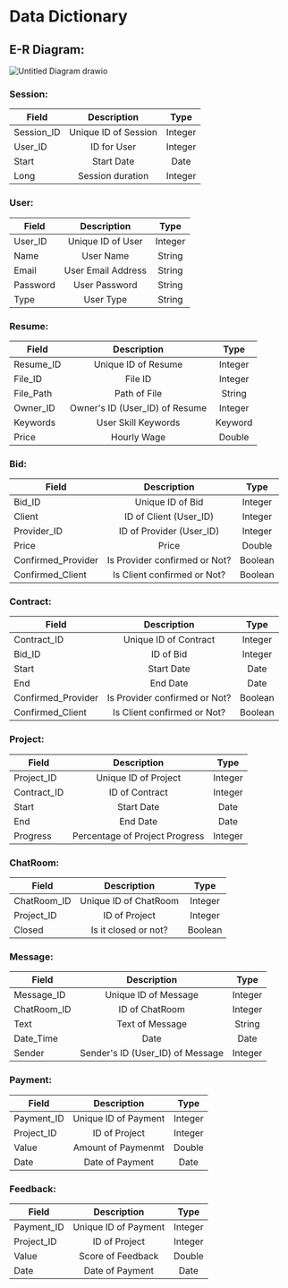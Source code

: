 
# Data Dictionary

## E-R Diagram:
![Untitled Diagram drawio](https://user-images.githubusercontent.com/29688107/201510114-c69b884d-4202-40d8-a8d4-b6733a472066.png)

### Session:
| Field   |      Description      |  Type |
|----------|:-------------:|:------:|
| Session_ID |  Unique ID of Session |   Integer   |
| User_ID |  ID for User |   Integer   |
| Start |    Start Date   |   Date   |
| Long | Session duration |   Integer   

### User:
| Field   |      Description      |  Type |
|----------|:-------------:|:------:|
| User_ID | Unique ID of User |   Integer   |
| Name | User Name |   String   |
| Email |    User Email Address   |   String   |
| Password |    User Password   |   String   |
| Type | User Type |    String   

### Resume:
| Field   |      Description      |  Type |
|----------|:-------------:|:------:|
| Resume_ID | Unique ID of Resume |   Integer   |
| File_ID | File ID |   Integer   |
| File_Path | Path of File |   String   |
| Owner_ID |    Owner's ID (User_ID) of Resume   |   Integer   |
| Keywords |    User Skill Keywords   |   Keyword   |
| Price | Hourly Wage |    Double  

### Bid:
| Field   |      Description      |  Type |
|----------|:-------------:|:------:|
|  Bid_ID | Unique ID of Bid |   Integer   |
| Client | ID of Client (User_ID) |   Integer   |
| Provider_ID |    ID of Provider (User_ID)   |   Integer   |
| Price |    Price   |   Double   |
| Confirmed_Provider |    Is Provider confirmed or Not?   |   Boolean   |
| Confirmed_Client | Is Client confirmed or Not?  |    Boolean 

### Contract:
| Field   |      Description      |  Type |
|----------|:-------------:|:------:|
|  Contract_ID | Unique ID of Contract |   Integer   |
| Bid_ID | ID of Bid |   Integer   |
| Start |    Start Date   |   Date   |
| End |    End Date   |   Date   |
| Confirmed_Provider |    Is Provider confirmed or Not?   |   Boolean   |
| Confirmed_Client | Is Client confirmed or Not?  |    Boolean 

### Project:
| Field   |      Description      |  Type |
|----------|:-------------:|:------:|
|  Project_ID | Unique ID of Project |   Integer   |
| Contract_ID | ID of Contract |   Integer   |
| Start |    Start Date   |   Date   |
| End |    End Date   |   Date   |
| Progress |    Percentage of Project Progress   |   Integer   

### ChatRoom:
| Field   |      Description      |  Type |
|----------|:-------------:|:------:|
|  ChatRoom_ID | Unique ID of ChatRoom |   Integer   |
| Project_ID | ID of Project |   Integer   |
| Closed |    Is it closed or not?   |   Boolean 

### Message:
| Field   |      Description      |  Type |
|----------|:-------------:|:------:|
|  Message_ID | Unique ID of Message |   Integer   |
| ChatRoom_ID | ID of ChatRoom |   Integer   |
| Text | Text of Message |   String   |
| Date_Time |    Date   |   Date   |
| Sender |    Sender's ID (User_ID) of Message   |   Integer

### Payment:
| Field   |      Description      |  Type |
|----------|:-------------:|:------:|
|  Payment_ID | Unique ID of Payment |   Integer   |
| Project_ID | ID of Project |   Integer   |
| Value | Amount of Paymenmt |   Double  |
| Date |    Date of Payment   |   Date   

### Feedback:
| Field   |      Description      |  Type |
|----------|:-------------:|:------:|
|  Payment_ID | Unique ID of Payment |   Integer   |
| Project_ID | ID of Project |   Integer   |
| Value | Score of Feedback |   Double  |
| Date |    Date of Payment   |   Date  

